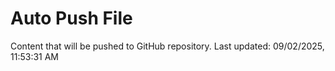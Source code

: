 # Auto Push File

Content that will be pushed to GitHub repository.
Last updated: 09/02/2025, 11:53:31 AM